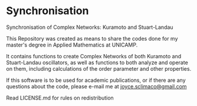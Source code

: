 # Synchronisation
Synchronisation of Complex Networks: Kuramoto and Stuart-Landau

This Repository was created as means to share the codes done for my master's degree in Applied Mathematics at UNICAMP.

It contains functions to create Complex Networks of both Kuramoto and Stuart-Landau oscillators, 
as well as functions to both analyze and operate on them, including calculations of the order parameter and other properties.

If this software is to be used for academic publications, or if there are any questions about the code, please e-mail me
at joyce.sclimaco@gmail.com

Read LICENSE.md for rules on redistribution
